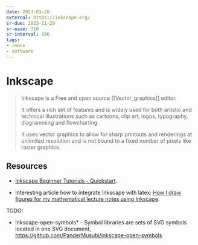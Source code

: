 ```yaml
---
date: 2023-03-28
external: https://inkscape.org/
sr-due: 2023-11-29
sr-ease: 310
sr-interval: 196
tags:
- inbox
- software
---
```


# Inkscape

> Inkscape is a Free and open source [[Vector_graphics]] editor.
>
> It offers a rich set of features and is widely used for both artistic and
> technical illustrations such as cartoons, clip art, logos, typography,
> diagramming and flowcharting.
>
> It uses vector graphics to allow for sharp printouts and renderings at
> unlimited resolution and is not bound to a fixed number of pixels like raster
> graphics.

## Resources

- [Inkscape Beginner Tutorials - Quickstart](https://inkscape.org/gallery/=tutorial/inkscape-beginner-tutorials/).

- Interesting article how to integrate Inkscape with latex:
  [How I draw figures for my mathematical lecture notes using Inkscape](https://castel.dev/post/lecture-notes-2/).

TODO:

- inkscape-open-symbols\* - Symbol libraries are sets of SVG symbols located in
  one SVG document, <https://github.com/PanderMusubi/inkscape-open-symbols>
